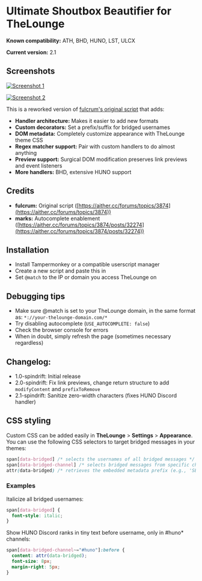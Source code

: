 # Ultimate Shoutbox Beautifier for TheLounge

**Known compatibility:** ATH, BHD, HUNO, LST, ULCX

**Current version:** 2.1

## Screenshots

[![Screenshot 1](https://i.badkitty.zone/4YV6xk.png)](https://i.badkitty.zone/4YV6xk.png)

[![Screenshot 2](https://i.badkitty.zone/T3mnBU.png)](https://i.badkitty.zone/T3mnBU.png)

This is a reworked version of [fulcrum's original script](https://paste.passtheheadphones.me/?ce929e1387e5bbdf#2bXLMKYHNXZu4tSdE2YkGnQvpwVA43LM3TCu7jxqEhD3) that adds:

- **Handler architecture:** Makes it easier to add new formats
- **Custom decorators:** Set a prefix/suffix for bridged usernames
- **DOM metadata:** Completely customize appearance with TheLounge theme CSS
- **Regex matcher support:** Pair with custom handlers to do almost anything
- **Preview support:** Surgical DOM modification preserves link previews and event listeners
- **More handlers:** BHD, extensive HUNO support

## Credits

- **fulcrum:** Original script ([https://aither.cc/forums/topics/3874](https://aither.cc/forums/topics/3874))
- **marks:** Autocomplete enablement ([https://aither.cc/forums/topics/3874/posts/32274](https://aither.cc/forums/topics/3874/posts/32274))

## Installation

- Install Tampermonkey or a compatible userscript manager
- Create a new script and paste this in
- Set `@match` to the IP or domain you access TheLounge on

## Debugging tips

- Make sure @match is set to your TheLounge domain, in the same format as: `*://your-thelounge-domain.com/*`
- Try disabling autocomplete (`USE_AUTOCOMPLETE: false`)
- Check the browser console for errors
- When in doubt, simply refresh the page (sometimes necessary regardless)

## Changelog:

- 1.0-spindrift: Initial release
- 2.0-spindrift: Fix link previews, change return structure to add `modifyContent` and `prefixToRemove`
- 2.1-spindrift: Sanitize zero-width characters (fixes HUNO Discord handler)

## CSS styling

Custom CSS can be added easily in **TheLounge** > **Settings** > **Appearance**.
You can use the following CSS selectors to target bridged messages in your themes:

```css
span[data-bridged] /* selects the usernames of all bridged messages */
span[data-bridged-channel] /* selects bridged messages from specific channels */
attr(data-bridged) /* retrieves the embedded metadata prefix (e.g., 'SB') */
```

### Examples

Italicize all bridged usernames:
```css
span[data-bridged] { 
  font-style: italic; 
}
```

Show HUNO Discord ranks in tiny text before username, only in #huno* channels:
```css
span[data-bridged-channel~="#huno"]:before {
  content: attr(data-bridged);
  font-size: 8px;
  margin-right: 5px;
}
```
